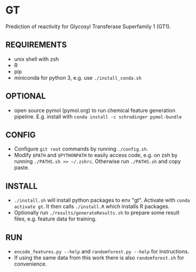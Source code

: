# GT
Prediction of reactivity for Glycosyl Transferase Superfamily 1 (GT1).

## REQUIREMENTS
- unix shell with zsh
- R
- pip
- miniconda for python 3, e.g. use `./install_conda.sh`

## OPTIONAL
- open source pymol (pymol.org) to run chemical feature generation pipeline. E.g. install with `conda install -c schrodinger pymol-bundle`

## CONFIG
- Configure `git root` commands by running `./config.sh`.
- Modify `$PATH` and `$PYTHONPATH` to easily access code, e.g. on zsh by running `./PATHS.sh >> ~/.zshrc`. Otherwise run `./PATHS.sh` and copy paste.

## INSTALL
- `./install.sh` will install python packages to env "gt". Activate with `conda activate gt`. It then calls `./install.R` which installs R packages.
- Optionally run `./results/generateResults.sh` to prepare some result files, e.g. feature data for training.

## RUN
- `encode_features.py --help` and `randomforest.py --help` for instructions.
- If using the same data from this work there is also `randomforest.sh` for convenience.

